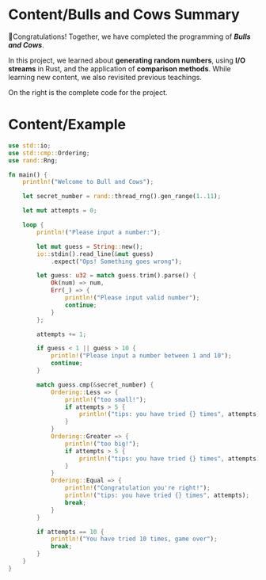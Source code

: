 # Content/**Bulls and Cows Summary**

🎉Congratulations! Together, we have completed the programming of ***Bulls and Cows***.

In this project, we learned about **generating random numbers**, using **I/O streams** in Rust, and the application of **comparison methods**. While learning new content, we also revisited previous teachings.

On the right is the complete code for the project.

# Content/Example

```rust
use std::io;
use std::cmp::Ordering;
use rand::Rng;

fn main() {
    println!("Welcome to Bull and Cows");

    let secret_number = rand::thread_rng().gen_range(1..11);

    let mut attempts = 0;

    loop {
        println!("Please input a number:");

        let mut guess = String::new();
        io::stdin().read_line(&mut guess)
            .expect("Ops! Something goes wrong");

        let guess: u32 = match guess.trim().parse() {
            Ok(num) => num,
            Err(_) => {
                println!("Please input valid number");
                continue;
            }
        };

        attempts += 1;

        if guess < 1 || guess > 10 {
            println!("Please input a number between 1 and 10");
            continue;
        }

        match guess.cmp(&secret_number) {
            Ordering::Less => {
                println!("too small!");
                if attempts > 5 {
                    println!("tips: you have tried {} times", attempts);
                }
            }
            Ordering::Greater => {
                println!("too big!");
                if attempts > 5 {
                    println!("tips: you have tried {} times", attempts);
                }
            }
            Ordering::Equal => {
                println!("Congratulation you're right!");
                println!("tips: you have tried {} times", attempts);
                break;
            }
        }

        if attempts == 10 {
            println!("You have tried 10 times, game over");
            break;
        }
    }
}
```